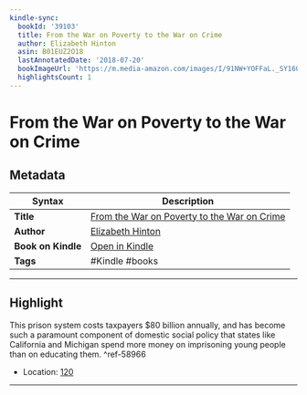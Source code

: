 ```yaml
---
kindle-sync:
  bookId: '39103'
  title: From the War on Poverty to the War on Crime
  author: Elizabeth Hinton
  asin: B01EUZ2O18
  lastAnnotatedDate: '2018-07-20'
  bookImageUrl: 'https://m.media-amazon.com/images/I/91NW+YOFFaL._SY160.jpg'
  highlightsCount: 1
---
```

# From the War on Poverty to the War on Crime

## Metadata

| Syntax | Description |
| ---------- | ---------- |
| **Title** | [From the War on Poverty to the War on Crime](https://www.amazon.com/dp/B01EUZ2O18) |
| **Author** | [Elizabeth Hinton](https://www.amazon.com/Elizabeth-Hinton/e/B017JT1H2Y/ref=dp_byline_cont_ebooks_1) |
| **Book on Kindle** | <a href="kindle://book?action=open&asin=B01EUZ2O18" target="_blank">Open in Kindle</a> |
| **Tags** | #Kindle #books |

---

## Highlight

This prison system costs taxpayers $80 billion annually, and has become such a paramount component of domestic social policy that states like California and Michigan spend more money on imprisoning young people than on educating them. ^ref-58966
- Location: [120](kindle://book?action=open&asin=B01EUZ2O18&location=120)

---
